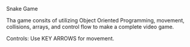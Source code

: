Snake Game


Tha game consits of utilizing Object Oriented Programming, movement, collisions, arrays, and control flow to make a complete video game.





Controls: Use KEY ARROWS for movement.

